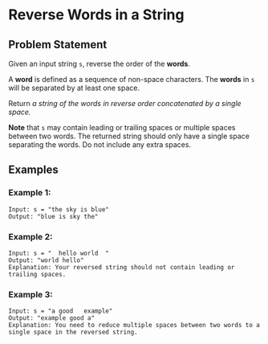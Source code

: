 # Reverse Words in a String

## Problem Statement

Given an input string `s`, reverse the order of the **words**.

A **word** is defined as a sequence of non-space characters. The **words** in `s` will be separated by at least one space.

Return _a string of the words in reverse order concatenated by a single space._

**Note** that `s` may contain leading or trailing spaces or multiple spaces between two words. The returned string should only have a single space separating the words. Do not include any extra spaces.

## Examples

### Example 1:

```
Input: s = "the sky is blue"
Output: "blue is sky the"
```

### Example 2:

```
Input: s = "  hello world  "
Output: "world hello"
Explanation: Your reversed string should not contain leading or trailing spaces.
```

### Example 3:

```
Input: s = "a good   example"
Output: "example good a"
Explanation: You need to reduce multiple spaces between two words to a single space in the reversed string.
```
